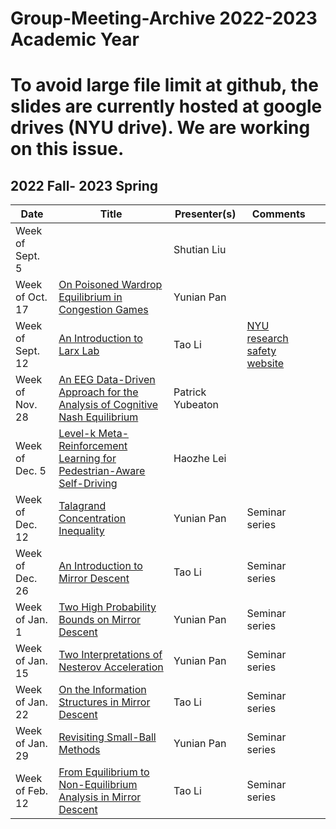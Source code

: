 # Group-Meeting-Archive 2022-2023 Academic Year
# To avoid large file limit at github, the slides are currently hosted at google drives (NYU drive). We are working on this issue. 

## 2022 Fall- 2023 Spring
| Date                | Title                | Presenter(s) | Comments |   |
|---------------------|----------------------|--------------|----------|---|
|  Week of Sept. 5    |                      |    Shutian Liu  |          |   |
|  Week of Oct. 17    | [On Poisoned Wardrop Equilibrium in Congestion Games]()   |    Yunian Pan  |          |   |
|  Week of Sept. 12   | [An Introduction to Larx Lab](https://drive.google.com/file/d/12djfHzpzuWJJVDN55ZGi3KrFQNAj-IKO/view?usp=sharing) |  Tao Li|   [NYU research safety website](https://www.nyu.edu/life/safety-health-wellness/research-and-laboratory-safety.html)  |   | 
|Week of Nov. 28| [An EEG Data-Driven Approach for the Analysis of Cognitive Nash Equilibrium](https://docs.google.com/presentation/d/1bB88g-FFVp2mQzFLlmyv80A1tBj5bJvD/edit?usp=share_link&ouid=108072553036143854923&rtpof=true&sd=true)| Patrick Yubeaton |  ||
|  Week of Dec. 5   | [Level-k Meta-Reinforcement Learning for Pedestrian-Aware Self-Driving](https://docs.google.com/presentation/d/1D4j-NqLEy_7eNYKJTe3ECcFe590JyKrb/edit?usp=share_link&ouid=103638511263455437345&rtpof=true&sd=true)|    Haozhe Lei  |          |   |
|  Week of Dec. 12   | [Talagrand Concentration Inequality]()|    Yunian Pan  |     Seminar series     |   |
|Week of Dec. 26| [An Introduction to Mirror Descent](https://drive.google.com/file/d/1K5WV32jVcdA2BpfaUsVKX-gVE4klpvia/view?usp=sharing) | Tao Li |  Seminar series ||
|  Week of Jan. 1    | [Two High Probability Bounds on Mirror Descent]()   |    Yunian Pan  |       Seminar series    |   |
|  Week of Jan. 15    | [Two Interpretations of Nesterov Acceleration]()   |    Yunian Pan  |      Seminar series     |   |
|Week of Jan. 22| [On the Information Structures in Mirror Descent]()| Tao Li| Seminar series||
|  Week of Jan. 29    | [Revisiting Small-Ball Methods]()   |    Yunian Pan  |       Seminar series    |   |
|Week of Feb. 12|[From Equilibrium to Non-Equilibrium Analysis in Mirror Descent]()|Tao Li| Seminar series|||



